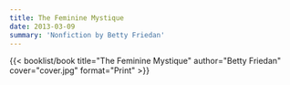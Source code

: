 ```yaml
---
title: The Feminine Mystique
date: 2013-03-09
summary: 'Nonfiction by Betty Friedan'
---
```


{{< booklist/book
title="The Feminine Mystique"
author="Betty Friedan"
cover="cover.jpg"
format="Print" >}}
